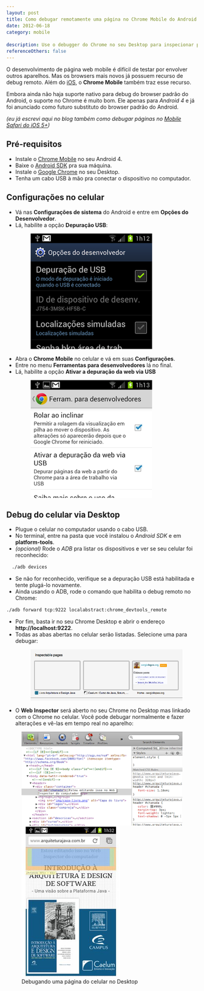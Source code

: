 ```yaml
---
layout: post
title: Como debugar remotamente uma página no Chrome Mobile do Android
date: 2012-06-18
category: mobile

description: Use o debugger do Chrome no seu Desktop para inspecionar página rodando no Chrome Mobile do Android.
referenceOthers: false
---
```


O desenvolvimento de página web mobile é difícil de testar por envolver outros aparelhos. Mas os browsers mais novos já possuem recurso de debug remoto. Além do [iOS](/debug-mobile-safari-ios/ 'Meu post sobre remote debug no iOS 5'), o **Chrome Mobile** também traz esse recurso.

Embora ainda não haja suporte nativo para debug do browser padrão do Android, o suporte no Chrome é muito bom. Ele apenas para *Android 4* e já foi anunciado como futuro substituto do browser padrão do Android.

*(eu já escrevi aqui no blog também como debugar páginas no [Mobile Safari do iOS 5+](/debug-mobile-safari-ios/ 'Meu post sobre remote debug no iOS 5'))*

## Pré-requisitos

* Instale o [Chrome Mobile](https://play.google.com/store/apps/details?id=com.android.chrome) no seu Android 4.
* Baixe o [Android SDK](http://developer.android.com/sdk/index.html) pra sua máquina.
* Instale o [Google Chrome](http://www.google.com/chrome) no seu Desktop.
* Tenha um cabo USB à mão pra conectar o dispositivo no computador.

## Configurações no celular

* Vá nas **Configurações de sistema** do Android e entre em **Opções do Desenvolvedor**.
* Lá, habilite a opção **Depuração USB**:
  <figure>
    <img src="img/posts/debug-chrome-mobile/debug-usb.png" alt="Habilite depuração de USB.">
  </figure>
* Abra o **Chrome Mobile** no celular e vá em suas **Configurações**.
* Entre no menu **Ferramentas para desenvolvedores** lá no final.
* Lá, habilite a opção **Ativar a depuração da web via USB**
  <figure>
    <img src="img/posts/debug-chrome-mobile/debug-web.png" alt="Habilite depuração da web via USB.">
  </figure>

## Debug do celular via Desktop

* Plugue o celular no computador usando o cabo USB.
* No terminal, entre na pasta que você instalou o *Android SDK* e em **platform-tools**.
* *(opcional)* Rode o *ADB* pra listar os dispositivos e ver se seu celular foi reconhecido:

```bash
  ./adb devices
```

* Se não for reconhecido, verifique se a depuração USB está habilitada e tente plugá-lo novamente.
* Ainda usando o ADB, rode o comando que habilita o debug remoto no Chrome:

```bash
./adb forward tcp:9222 localabstract:chrome_devtools_remote
```

* Por fim, basta ir no seu Chrome Desktop e abrir o endereço **http://localhost:9222**.
* Todas as abas abertas no celular serão listadas. Selecione uma para debugar:
  <figure>
    <img src="img/posts/debug-chrome-mobile/pages.png" alt="Escolha uma das abas abertas para debugar.">
  </figure>
* O **Web Inspector** será aberto no seu Chrome no Desktop mas linkado com o Chrome no celular. Você pode debugar normalmente e fazer alterações e vê-las em tempo real no aparelho:

<figure>
	<img src="img/posts/debug-chrome-mobile/web-inspector.png" alt="O Web Inspector aberto no Chrome Desktop.">
	<img src="img/posts/debug-chrome-mobile/remote-debug.jpg" alt="A página no Chrome Mobile sendo alterada em real-time.">
	<figcaption>Debugando uma página do celular no Desktop</figcaption>
</figure>

